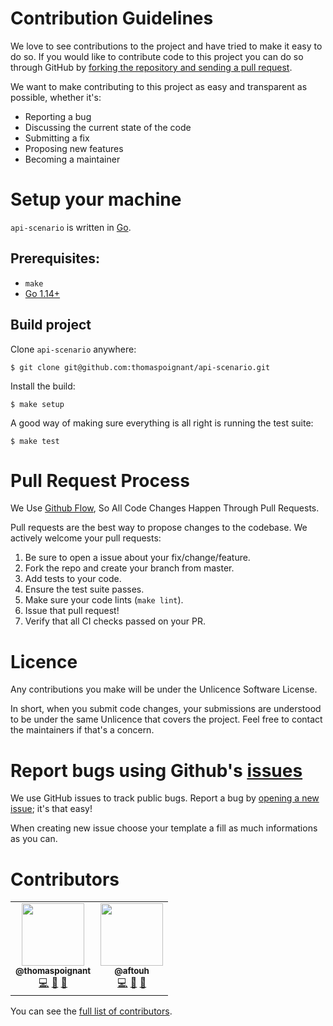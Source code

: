 # Contribution Guidelines
We love to see contributions to the project and have tried to make it easy to 
do so. If you would like to contribute code to this project you can do so 
through GitHub by [forking the repository and sending a pull request](https://help.github.com/en/github/collaborating-with-issues-and-pull-requests/creating-a-pull-request-from-a-fork).

We want to make contributing to this project as easy and transparent as possible, whether it's:

- Reporting a bug
- Discussing the current state of the code
- Submitting a fix
- Proposing new features
- Becoming a maintainer


# Setup your machine
`api-scenario` is written in [Go](https://golang.org/).

## Prerequisites:
- `make`
- [Go 1.14+](https://golang.org/doc/install)

## Build project
Clone `api-scenario` anywhere:
```shell script
$ git clone git@github.com:thomaspoignant/api-scenario.git
```
Install the build:
```shell script
$ make setup
```

A good way of making sure everything is all right is running the test suite:
```shell script
$ make test
```

# Pull Request Process

We Use [Github Flow](https://guides.github.com/introduction/flow/index.html), So All Code Changes Happen Through Pull Requests.

Pull requests are the best way to propose changes to the codebase. We actively welcome your pull requests:

1. Be sure to open a issue about your fix/change/feature.
2. Fork the repo and create your branch from master.
3. Add tests to your code.
4. Ensure the test suite passes.
5. Make sure your code lints (`make lint`).
6. Issue that pull request!
7. Verify that all CI checks passed on your PR.

# Licence
Any contributions you make will be under the Unlicence Software License.

In short, when you submit code changes, your submissions are understood to be under the same Unlicence that covers the project. Feel free to contact the maintainers if that's a concern.

# Report bugs using Github's [issues](https://github.com/thomaspoignant/api-scenario/issues)

We use GitHub issues to track public bugs. Report a bug by [opening a new issue](https://github.com/thomaspoignant/api-scenario/issues); it's that easy!

When creating new issue choose your template a fill as much informations as you can.

# Contributors
<!-- prettier-ignore-start -->
<!-- markdownlint-disable -->
<table>
  <tr>
    <td align="center"><a href="https://github.com/thomaspoignant"><img src="https://avatars.githubusercontent.com/u/17908063?v=3" width="100px;" alt=""/><br /><sub><b>@thomaspoignant</b></sub></a><br /><a href="https://github.com/thomaspoignant/api-scenario/commits?author=thomaspoignant" title="Code">💻</a> <a href="https://github.com/thomaspoignant/api-scenario/commits?author=thomaspoignant" title="Documentation">📖</a> <a href="https://github.com/thomaspoignant/api-scenario/pulls?q=is%3Apr+reviewed-by%3Athomaspoignant" title="Reviewed Pull Requests">👀</a></td>
    <td align="center"><a href="https://github.com/aftouh"><img src="https://avatars.githubusercontent.com/u/7847154?v=3" width="100px;" alt=""/><br /><sub><b>@aftouh</b></sub></a><br /><a href="https://github.com/thomaspoignant/api-scenario/commits?author=aftouh" title="Code">💻</a> <a href="https://github.com/thomaspoignant/api-scenario/commits?author=aftouh" title="Documentation">📖</a> <a href="https://github.com/thomaspoignant/api-scenario/pulls?q=is%3Apr+reviewed-by%3Aaftouh" title="Reviewed Pull Requests">👀</a></td>
  </tr>
</table>
<!-- markdownlint-enable -->
<!-- prettier-ignore-end -->
  

You can see the [full list of contributors](https://github.com/thomaspoignant/api-scenario/graphs/contributors).


